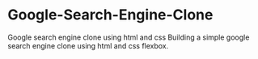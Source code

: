 # Google-Search-Engine-Clone
Google search engine clone using html and css
Building a simple google search engine clone using html and css flexbox.
